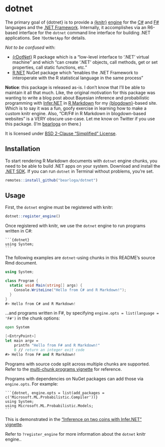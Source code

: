 
<!-- README.md is generated from README.Rmd. Please edit that file -->

# dotnet

<!-- badges: start -->

<!-- badges: end -->

The primary goal of {dotnet} is to provide a
[{knitr}](https://yihui.org/knitr/)
[engine](https://yihui.org/knitr/demo/engines/) for the
[C\#](https://docs.microsoft.com/en-us/dotnet/csharp/) and
[F\#](https://docs.microsoft.com/en-us/dotnet/fsharp/) languages and the
[.NET Framework](https://dotnet.microsoft.com/). Internally, it
accomplishes via an R6-based interface for the `dotnet` command line
interface for building .NET applications. See `?DotNetApp` for details.

*Not to be confused* with:

  - [{rDotNet}](https://cran.r-project.org/package=rDotNet) R package
    which is a “low-level interface to ‘.NET’ virtual machine” and which
    “can create ‘.NET’ objects, call methods, get or set properties,
    call static functions, etc.”
  - [R.NET](https://rdotnet.github.io/rdotnet/) NuGet package which
    “enables the .NET Framework to interoperate with the R statistical
    language in the same process”

**Notice**: this package is released as-is. I don’t know that I’ll be
able to maintain it all that much. Like, the original motivation for
this package was wanting to write a blog post about Bayesian inference
and probabilistic programming with
[Infer.NET](https://dotnet.github.io/infer/) in [R
Markdown](https://rmarkdown.rstudio.com/) for my
[{blogdown}](https://bookdown.org/yihui/blogdown/)-based site. Which is
to say it was a fun, goofy exercise in learning how to make a custom
knitr engine. Also, “C\#/F\# in R Markdown in blogdown-based websites”
is a VERY obscure use-case. Let me know on Twitter if you use this
package. (I’m [bearloga](https://twitter.com/bearloga) on there.)

It is licensed under [BSD 2-Clause “Simplified” License](LICENSE.md).

## Installation

To start rendering R Markdown documents with `dotnet` engine chunks, you
need to be able to build .NET apps on your system. Download and install
the [.NET SDK](https://dotnet.microsoft.com/download). If you can run
`dotnet` in Terminal without problems, you’re set.

``` r
remotes::install_github("bearloga/dotnet")
```

## Usage

First, the `dotnet` engine must be registered with knitr:

``` r
dotnet::register_engine()
```

Once registered with knitr, we use the `dotnet` engine to run programs
written in C\#:

    ```{dotnet}
    using System;
    ```

The following examples are `dotnet`-using chunks in this README’s source
Rmd document.

``` csharp
using System;

class Program {
  static void Main(string[] args) {
    Console.WriteLine("Hello from C# and R Markdown!");
  }
}
#> Hello from C# and R Markdown!
```

…and programs written in F\#, by specifying `engine.opts = list(language
= 'F#')` in the chunk options:

``` fsharp
open System

[<EntryPoint>]
let main argv =
    printfn "Hello from F# and R Markdown!"
    0 // return an integer exit code
#> Hello from F# and R Markdown!
```

Programs with source code split across multiple chunks are supported.
Refer to the [multi-chunk programs
vignette](https://github.com/bearloga/dotnet/blob/master/vignettes/multi-chunk-program.Rmd)
for reference.

Programs with dependencies on NuGet packages can add those via
`engine.opts`. For example:

    ```{dotnet, engine.opts = list(add_packages = c('Microsoft.ML.Probabilistic.Compiler'))}
    using System;
    using Microsoft.ML.Probabilistic.Models;
    ```

This is demonstrated in the [“Inference on two coins with Infer.NET”
vignette](https://github.com/bearloga/dotnet/blob/master/vignettes/two-coins.Rmd).

Refer to `?register_engine` for more information about the `dotnet`
knitr engine..
